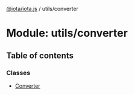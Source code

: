 [@iota/iota.js](../README.md) / utils/converter

# Module: utils/converter

## Table of contents

### Classes

- [Converter](../classes/utils_converter.converter.md)

